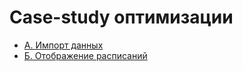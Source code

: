 # Case-study оптимизации
- [A. Импорт данных](docs/problem_1.md "Heading link")
- [Б. Отображение расписаний](docs/problem_2.md "Heading link")
